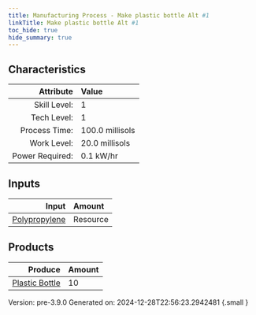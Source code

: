 ```yaml
---
title: Manufacturing Process - Make plastic bottle Alt #1
linkTitle: Make plastic bottle Alt #1
toc_hide: true
hide_summary: true
---
```



## Characteristics

| Attribute      | Value |
|--------:|:------|
|Skill Level:|1|
|Tech Level:|1|
|Process Time:|100.0 millisols|
|Work Level:|20.0 millisols|
|Power Required:|0.1 kW/hr|

## Inputs

| Input      | Amount |
|--------:|:------|
|[Polypropylene](/docs/definitions/resource/polypropylene)|Resource|1.0 kg|

## Products


| Produce      | Amount |
|--------:|:------|
|[Plastic Bottle](/docs/definitions/part/plastic-bottle)|10|


Version: pre-3.9.0 Generated on: 2024-12-28T22:56:23.2942481
{.small }

